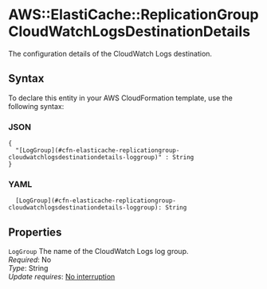 # AWS::ElastiCache::ReplicationGroup CloudWatchLogsDestinationDetails<a name="aws-properties-elasticache-replicationgroup-cloudwatchlogsdestinationdetails"></a>

The configuration details of the CloudWatch Logs destination\.

## Syntax<a name="aws-properties-elasticache-replicationgroup-cloudwatchlogsdestinationdetails-syntax"></a>

To declare this entity in your AWS CloudFormation template, use the following syntax:

### JSON<a name="aws-properties-elasticache-replicationgroup-cloudwatchlogsdestinationdetails-syntax.json"></a>

```
{
  "[LogGroup](#cfn-elasticache-replicationgroup-cloudwatchlogsdestinationdetails-loggroup)" : String
}
```

### YAML<a name="aws-properties-elasticache-replicationgroup-cloudwatchlogsdestinationdetails-syntax.yaml"></a>

```
  [LogGroup](#cfn-elasticache-replicationgroup-cloudwatchlogsdestinationdetails-loggroup): String
```

## Properties<a name="aws-properties-elasticache-replicationgroup-cloudwatchlogsdestinationdetails-properties"></a>

`LogGroup`  <a name="cfn-elasticache-replicationgroup-cloudwatchlogsdestinationdetails-loggroup"></a>
The name of the CloudWatch Logs log group\.  
*Required*: No  
*Type*: String  
*Update requires*: [No interruption](https://docs.aws.amazon.com/AWSCloudFormation/latest/UserGuide/using-cfn-updating-stacks-update-behaviors.html#update-no-interrupt)